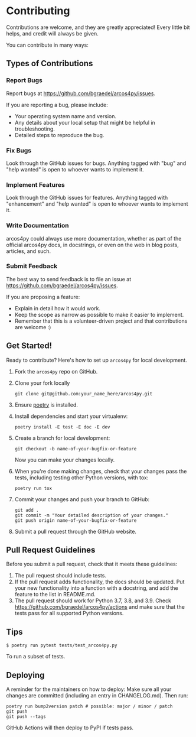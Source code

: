 # Contributing

Contributions are welcome, and they are greatly appreciated! Every little bit
helps, and credit will always be given.

You can contribute in many ways:

## Types of Contributions

### Report Bugs

Report bugs at https://github.com/bgraedel/arcos4py/issues.

If you are reporting a bug, please include:

* Your operating system name and version.
* Any details about your local setup that might be helpful in troubleshooting.
* Detailed steps to reproduce the bug.

### Fix Bugs

Look through the GitHub issues for bugs. Anything tagged with "bug" and "help
wanted" is open to whoever wants to implement it.

### Implement Features

Look through the GitHub issues for features. Anything tagged with "enhancement"
and "help wanted" is open to whoever wants to implement it.

### Write Documentation

arcos4py could always use more documentation, whether as part of the
official arcos4py docs, in docstrings, or even on the web in blog posts,
articles, and such.

### Submit Feedback

The best way to send feedback is to file an issue at https://github.com/bgraedel/arcos4py/issues.

If you are proposing a feature:

* Explain in detail how it would work.
* Keep the scope as narrow as possible to make it easier to implement.
* Remember that this is a volunteer-driven project and that contributions are welcome :)

## Get Started!

Ready to contribute? Here's how to set up `arcos4py` for local development.

1. Fork the `arcos4py` repo on GitHub.
2. Clone your fork locally

    ```
    git clone git@github.com:your_name_here/arcos4py.git
    ```

3. Ensure [poetry](https://python-poetry.org/docs/) is installed.
4. Install dependencies and start your virtualenv:

    ```
    poetry install -E test -E doc -E dev
    ```

5. Create a branch for local development:

    ```
    git checkout -b name-of-your-bugfix-or-feature
    ```

    Now you can make your changes locally.

6. When you're done making changes, check that your changes pass the
   tests, including testing other Python versions, with tox:

    ```
    poetry run tox
    ```

7. Commit your changes and push your branch to GitHub:

    ```
    git add .
    git commit -m "Your detailed description of your changes."
    git push origin name-of-your-bugfix-or-feature
    ```

8. Submit a pull request through the GitHub website.

## Pull Request Guidelines

Before you submit a pull request, check that it meets these guidelines:

1. The pull request should include tests.
2. If the pull request adds functionality, the docs should be updated. Put
   your new functionality into a function with a docstring, and add the
   feature to the list in README.md.
3. The pull request should work for Python 3.7, 3.8, and 3.9. Check
   https://github.com/bgraedel/arcos4py/actions
   and make sure that the tests pass for all supported Python versions.

## Tips

```
$ poetry run pytest tests/test_arcos4py.py
```

To run a subset of tests.


## Deploying

A reminder for the maintainers on how to deploy:
Make sure all your changes are committed (including an entry in CHANGELOG.md).
Then run:

```
poetry run bump2version patch # possible: major / minor / patch
git push
git push --tags
```

GitHub Actions will then deploy to PyPI if tests pass.
